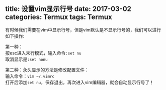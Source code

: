 title: 设置vim显示行号
date: 2017-03-02
categories: Termux
tags: Termux
---
有时候我们需要在vim中显示行号，但是vim默认是不显示行号的，我们可以进行如下操作:   

第一种：   
按esc进入末行模式，输入命令`:set nu`   
取消显示是`:set nonu`   

第二种：永久显示的方法是修改配置文件：   
输入命令：`vim ~/.vimrc`   
打开后添加`set nu`，保存退出，再次进入vim编辑器，就会自动显示行号了！   
